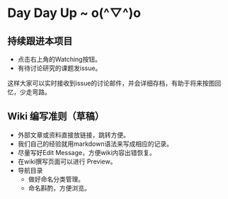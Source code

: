 # Day Day Up ~ o(^▽^)o

## 持续跟进本项目
- 点击右上角的Watching按钮。
- 有待讨论研究的课题发issue。

这样大家可以实时接收到issue的讨论邮件，并会详细存档，有助于将来按图回忆，少走弯路。

## Wiki 编写准则（草稿）
- 外部文章或资料直接放链接，跳转方便。
- 我们自己的经验就用markdown语法来写成相应的记录。
- 尽量写好Edit Message，方便wiki内容出错恢复。
- 在wiki撰写页面可以进行 Preview。
- 导航目录
    + 做好命名分类管理。
    * 命名斟酌，方便浏览。
